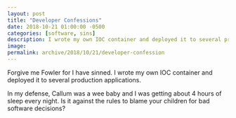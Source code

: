 ```yaml
---
layout: post
title: "Developer Confessions"
date: 2018-10-21 01:00:00 -0500
categories: [software, sins]
description: I wrote my own IOC container and deployed it to several production applications. 
image: 
permalink: archive/2018/10/21/developer-confession
---
```


Forgive me Fowler for I have sinned. I wrote my own IOC container and deployed it to several production applications. 

In my defense, Callum was a wee baby and I was getting about 4 hours of sleep every night. Is it against the rules to blame your children for bad software decisions?